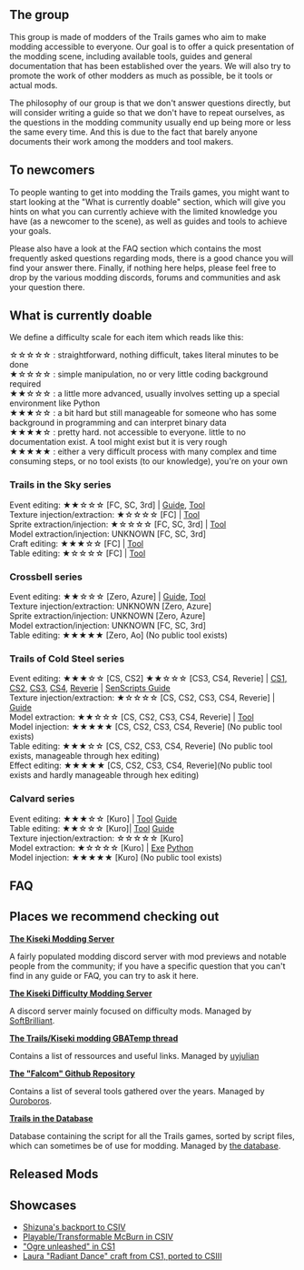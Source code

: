 ## The group
This group is made of modders of the Trails games who aim to make modding accessible to everyone. 
Our goal is to offer a quick presentation of the modding scene, including available tools, guides and general documentation that has been established over the years.
We will also try to promote the work of other modders as much as possible, be it tools or actual mods.

The philosophy of our group is that we don't answer questions directly, but will consider writing a guide so that we don't have to repeat ourselves, as the questions in the modding community usually end up being more or less the same every time. And this is due to the fact that barely anyone documents their work among the modders and tool makers.

## To newcomers
To people wanting to get into modding the Trails games, you might want to start looking at the "What is currently doable" section, which will give you hints on what you can currently achieve with the limited knowledge you have (as a newcomer to the scene), as well as guides and tools to achieve your goals. 

Please also have a look at the FAQ section which contains the most frequently asked questions regarding mods, there is a good chance you will find your answer there. Finally, if nothing here helps, please feel free to drop by the various modding discords, forums and communities and ask your question there.

## What is currently doable
We define a difficulty scale for each item which reads like this:

☆☆☆☆☆ : straightforward, nothing difficult, takes literal minutes to be done\
★☆☆☆☆ : simple manipulation, no or very little coding background required\
★★☆☆☆ : a little more advanced, usually involves setting up a special environment like Python\
★★★☆☆ : a bit hard but still manageable for someone who has some background in programming and can interpret binary data\
★★★★☆ : pretty hard. not accessible to everyone. little to no documentation exist. A tool might exist but it is very rough\
★★★★★ : either a very difficult process with many complex and time consuming steps, or no tool exists (to our knowledge), you're on your own

### Trails in the Sky series
Event editing: ★★☆☆☆ [FC, SC, 3rd] | [Guide](https://docs.google.com/document/d/1Nflb-dBPLLl0yWwk3MJTo0UxNyRPZDgy5zPanSrtotM/edit), [Tool](https://github.com/Ouroboros/EDDecompiler)\
Texture injection/extraction: ★☆☆☆☆ [FC] | [Tool](https://github.com/Kaplas80/TranslationFramework2)\
Sprite extraction/injection: ★☆☆☆☆ [FC, SC, 3rd] | [Tool](https://github.com/Sewer56/Kiseki-Texture-Tool)\
Model extraction/injection: UNKNOWN [FC, SC, 3rd]\
Craft editing: ★★★☆☆ [FC] | [Tool](https://github.com/TwnKey/ED6ASDecompiler)\
Table editing: ★☆☆☆☆ [FC] | [Tool](https://github.com/Kaplas80/TranslationFramework2)

### Crossbell series
Event editing: ★★☆☆☆ [Zero, Azure] | [Guide](https://docs.google.com/document/d/1Nflb-dBPLLl0yWwk3MJTo0UxNyRPZDgy5zPanSrtotM/edit), [Tool](https://github.com/Ouroboros/EDDecompiler)\
Texture injection/extraction: UNKNOWN [Zero, Azure]\
Sprite extraction/injection: UNKNOWN [Zero, Azure]\
Model extraction/injection: UNKNOWN [FC, SC, 3rd]\
Table editing: ★★★★★ [Zero, Ao] (No public tool exists)

### Trails of Cold Steel series
Event editing: ★★★☆☆ [CS, CS2] ★★☆☆☆ [CS3, CS4, Reverie] | [CS1, CS2](https://github.com/TwnKey/SenScriptsDecompiler), [CS3](https://github.com/Ouroboros/Falcom/tree/master/Decompiler2/Falcom/ED83), [CS4](https://github.com/Ouroboros/Falcom/tree/master/Decompiler2/Falcom/ED84), [Reverie](https://github.com/Ouroboros/Falcom/tree/master/Decompiler2/Falcom/ED85) | [SenScripts Guide](https://docs.google.com/document/d/1YVjFSkPsj9M0UgsI6_de4TSz35MeL_rGuhSQDtRTXxw/edit?usp=sharing)\
Texture injection/extraction: ★☆☆☆☆ [CS, CS2, CS3, CS4, Reverie] | [Guide](https://forums.dolphin-emu.org/Thread-custom-texture-tool-ps-v50-1?pid=482262#pid482262)\
Model extraction: ★★☆☆☆ [CS, CS2, CS3, CS4, Reverie] | [Tool](https://github.com/uyjulian/ed8pkg2glb)\
Model injection: ★★★★★ [CS, CS2, CS3, CS4, Reverie] (No public tool exists)\
Table editing: ★★★☆☆ [CS, CS2, CS3, CS4, Reverie] (No public tool exists, manageable through hex editing)\
Effect editing: ★★★★★ [CS, CS2, CS3, CS4, Reverie]\(No public tool exists and hardly manageable through hex editing)

### Calvard series
Event editing: ★★★☆☆ [Kuro] | [Tool](https://github.com/nnguyen259/KuroTools) [Guide](https://docs.google.com/document/d/19ajbTZzda54i5xZWDLXOq0oOVQrhJYXU9rmgz3Ya3Bc/edit?usp=sharing)\
Table editing: ★★☆☆☆ [Kuro]| [Tool](https://github.com/nnguyen259/KuroTools) [Guide](https://docs.google.com/document/d/19ajbTZzda54i5xZWDLXOq0oOVQrhJYXU9rmgz3Ya3Bc/edit?usp=sharing)\
Texture injection/extraction: ☆☆☆☆☆ [Kuro]\
Model extraction: ★☆☆☆☆ [Kuro] | [Exe](https://github.com/nnguyen259/KuroTools) [Python](https://gist.github.com/uyjulian/9a9d6395682dac55d113b503b1172009)\
Model injection: ★★★★★ [Kuro] (No public tool exists)

## FAQ

## Places we recommend checking out
**[The Kiseki Modding Server](https://discord.gg/wYkWS33NQt)**

A fairly populated modding discord server with mod previews and notable people from the community; if you have a specific question that you can't find in any guide or FAQ, you can try to ask it here. 

**[The Kiseki Difficulty Modding Server](https://discord.gg/EHhzrFGaRp)** 

A discord server mainly focused on difficulty mods. Managed by [SoftBrilliant](https://github.com/SoftBrilliant).

**[The Trails/Kiseki modding GBATemp thread](https://gbatemp.net/threads/trails-kiseki-modding.476713/)**

Contains a list of ressources and useful links. Managed by [uyjulian](https://github.com/uyjulian)

**[The "Falcom" Github Repository](https://github.com/Ouroboros/Falcom)**

Contains a list of several tools gathered over the years. Managed by [Ouroboros](https://github.com/Ouroboros).

**[Trails in the Database](https://trailsinthedatabase.com/)** 

Database containing the script for all the Trails games, sorted by script files, which can sometimes be of use for modding. Managed by [the database](https://github.com/the-database).

## Released Mods
## Showcases
- [Shizuna's backport to CSIV](https://www.youtube.com/watch?v=mJz8IeevlDw&ab_channel=Twn)
- [Playable/Transformable McBurn in CSIV](https://www.youtube.com/watch?v=2tHkFzYEoik&ab_channel=NBigboyC2)
- ["Ogre unleashed" in CS1](https://www.youtube.com/watch?v=BCwvs3dekz8&ab_channel=NBigboyC2)
- [Laura "Radiant Dance" craft from CS1, ported to CSIII](https://www.youtube.com/watch?v=cC9knrPk4sQ&ab_channel=NBigboyC2)
<!--

**Here are some ideas to get you started:**

🙋‍♀️ A short introduction - what is your organization all about?
🌈 Contribution guidelines - how can the community get involved?
👩‍💻 Useful resources - where can the community find your docs? Is there anything else the community should know?
🍿 Fun facts - what does your team eat for breakfast?
🧙 Remember, you can do mighty things with the power of [Markdown](https://docs.github.com/github/writing-on-github/getting-started-with-writing-and-formatting-on-github/basic-writing-and-formatting-syntax)
-->
